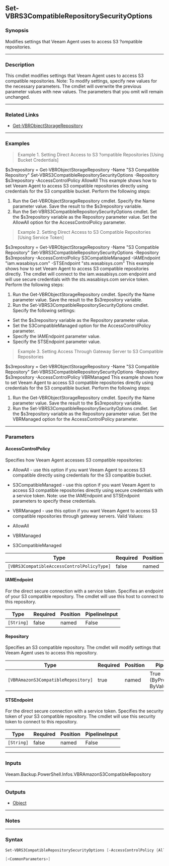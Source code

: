Set-VBRS3CompatibleRepositorySecurityOptions
--------------------------------------------

### Synopsis
Modifies settings that Veeam Agent uses to access S3 ?ompatible repositories.

---

### Description

This cmdlet modifies settings that Veeam Agent uses to access S3 compatible repositories.
Note: To modify settings, specify new values for the necessary parameters. The cmdlet will overwrite the previous parameter values with new values. The parameters that you omit will remain unchanged.

---

### Related Links
* [Get-VBRObjectStorageRepository](Get-VBRObjectStorageRepository)

---

### Examples
> Example 1. Setting Direct Access to S3 ?ompatible Repositories [Using Bucket Credentials]

$s3repository = Get-VBRObjectStorageRepository -Name "S3 Compatible Repository"
Set-VBRS3CompatibleRepositorySecurityOptions -Repository $s3repository -AccessControlPolicy AllowAll
This example shows how to set Veeam Agent to access S3 compatible repositories directly using credentials for the S3 compatible bucket.
Perform the following steps:
1. Run the Get-VBRObjectStorageRepository cmdlet. Specify the Name parameter value. Save the result to the $s3repository variable.
2. Run the Set-VBRS3CompatibleRepositorySecurityOptions cmdlet. Set the $s3repository variable as the Repository parameter value. Set the AllowAll option for the AccessControlPolicy parameter.
> Example 2. Setting Direct Access to S3 Compatible Repositories [Using Service Token]

$s3repository = Get-VBRObjectStorageRepository -Name "S3 Compatible Repository"
Set-VBRS3CompatibleRepositorySecurityOptions -Repository $s3repository -AccessControlPolicy S3CompatibleManaged -IAMEndpoint "iam.wasabisys.com" -STSEndpoint "sts.wasabisys.com"
This example shows how to set Veeam Agent to access S3 compatible repositories directly. The cmdlet will connect to the iam.wasabisys.com  endpoint and will use secure credentials with the sts.wasabisys.com service token.
Perform the following steps:
1. Run the Get-VBRObjectStorageRepository cmdlet. Specify the Name parameter value. Save the result to the $s3repository variable.
2. Run the Set-VBRS3CompatibleRepositorySecurityOptions cmdlet. Specify the following settings:
- Set the $s3repository variable as the Repository parameter value.
- Set the S3CompatibleManaged option for the AccessControlPolicy parameter.
- Specify the IAMEndpoint parameter value.
- Specify the STSEndpoint parameter value.
> Example 3. Setting Access Through Gateway Server to S3 Compatible Repositories

$s3repository = Get-VBRObjectStorageRepository -Name "S3 Compatible Repository"
Set-VBRS3CompatibleRepositorySecurityOptions -Repository $s3repository -AccessControlPolicy VBRManaged
This example shows how to set Veeam Agent to access S3 compatible repositories directly using credentials for the S3 compatible bucket.
Perform the following steps:
1. Run the Get-VBRObjectStorageRepository cmdlet. Specify the Name parameter value. Save the result to the $s3repository variable.
2. Run the Set-VBRS3CompatibleRepositorySecurityOptions cmdlet. Set the $s3repository variable as the Repository parameter value. Set the VBRManaged option for the AccessControlPolicy parameter.

---

### Parameters
#### **AccessControlPolicy**
Specifies how Veeam Agent accesses S3 compatible repositories:
* AllowAll - use this option if you want Veeam Agent to access S3 compatible directly using credentials for the S3 compatible bucket.
* S3CompatibleManaged - use this option if you want Veeam Agent to access S3 compatible repositories directly using secure credentials with a service token.
Note: use the IAMEndpoint and STSEndpoint parameters to specify these credentials.
* VBRManaged - use this option if you want Veeam Agent to access S3 compatible repositories through gateway servers.
Valid Values:

* AllowAll
* VBRManaged
* S3CompatibleManaged

|Type                                      |Required|Position|PipelineInput|
|------------------------------------------|--------|--------|-------------|
|`[VBRS3CompatibleAccessControlPolicyType]`|false   |named   |False        |

#### **IAMEndpoint**
For the direct secure connection with a service token.
Specifies an endpoint of your S3 compatible repository. The cmdlet will use this host to connect to this repository.

|Type      |Required|Position|PipelineInput|
|----------|--------|--------|-------------|
|`[String]`|false   |named   |False        |

#### **Repository**
Specifies an S3 compatible repository. The cmdlet will modify settings that Veeam Agent uses to access this repository.

|Type                               |Required|Position|PipelineInput                 |
|-----------------------------------|--------|--------|------------------------------|
|`[VBRAmazonS3CompatibleRepository]`|true    |named   |True (ByPropertyName, ByValue)|

#### **STSEndpoint**
For the direct secure connection with a service token.
Specifies the security token of your S3 compatible repository. The cmdlet will use this security token to connect to this repository.

|Type      |Required|Position|PipelineInput|
|----------|--------|--------|-------------|
|`[String]`|false   |named   |False        |

---

### Inputs
Veeam.Backup.PowerShell.Infos.VBRAmazonS3CompatibleRepository

---

### Outputs
* [Object](https://learn.microsoft.com/en-us/dotnet/api/System.Object)

---

### Notes

---

### Syntax
```PowerShell
Set-VBRS3CompatibleRepositorySecurityOptions [-AccessControlPolicy {AllowAll | VBRManaged | S3CompatibleManaged}] [-IAMEndpoint <String>] -Repository <VBRAmazonS3CompatibleRepository> [-STSEndpoint <String>] 
```
```PowerShell
[<CommonParameters>]
```
